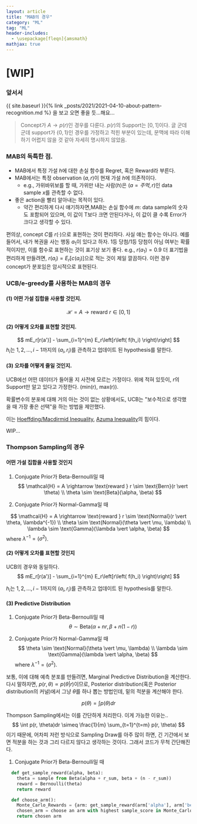 ```yaml
---
layout: article
title: "MAB의 경우"
category: "ML"
tag: "ML"
header-includes:
  - \usepackage[fleqn]{amsmath}
mathjax: true
---
```


# [WIP]
### 앞서서
{{ site.baseurl }}{% link _posts/2021/2021-04-10-about-pattern-recognition.md %}
을 보고 오면 좋을 듯...해요...

> Concept가 $A \rightarrow p(r)$인 경우를 다룬다.
> $p(r)$의 Support는 $[0, 1]$이다.
> 글 군데군데 support가 $\{0, 1\}$인 경우를 가정하고 적힌 부분이 있는데, 문맥에 따라 이해하기 어렵지 않을 것 같아 자세히 명시하지 않았음.


### MAB의 독특한 점.
- MAB에서 특정 가설 $h$에 대한 손실 함수를 Regret, 혹은 Reward라 부른다.
- MAB에서는 특정 observation $(a, r)$이 현재 가설 $h$에 의존적이다.
  - e.g., 가위바위보를 할 때, 가위만 내는 사람($h$)은 $(a=주먹, r)$인 data sample $x$를 관측할 수 없다.
- 좋은 action을 빨리 알아내는 목적이 있다.
  -  약간 편리하게 다시 얘기하자면,MAB는 손실 함수에 $m$: data sample의 숫자도 포함되어 있으며, 이 값이 T보다 크면 안된다거나, 이 값이 클 수록 Error가 크다고 생각할 수 있다.

편의상, concept $C$를 $r(\cdot)$으로 표현하는 것이 편리하다. 사실 얘는 함수는 아니다. 예를 들어서, 내가 복권을 사는 행동 $a_1$이 있다고 하자. 1등 당첨/1등 당첨이 아님 여부는 확률적이지만, 이를 함수로 표현하는 것이 표기상 보기 좋다. e.g., $r(a_1) = 0.9$ 더 표기법을 편리하게 만들려면, $r(a_i) = E_r[c(a_i)]$으로 적는 것이 제일 깔끔하다. 이런 경우 concept가 분포임은 암시적으로 표현된다.

### UCB/e-greedy를 사용하는 MAB의 경우
#### (1) 어떤 가설 집합을 사용할 것인지.
$$
  \mathcal{H} = A \rightarrow \text{reward } r \in [0, 1]
$$

#### (2) 어떻게 오차를 표현할 것인지.
$$
  mE_r[r(a')] - \sum_{i=1}^{m} E_r\left[r\left( f(h_i) \right)\right]
$$
$h_i$는 $1, 2, \dots, i-1$까지의 $(a_i, r_i)$를 관측하고 업데이트 된 hypothesis를 말한다.


#### (3) 오차를 어떻게 줄일 것인지.
UCB에선 어떤 데이터가 들어올 지 사전에 모르는 가정이다. 위에 적혀 있듯이, $r$의 Support만 알고 있다고 가정한다. (min(r), max(r)).

확률변수의 분포에 대해 거의 아는 것이 없는 상황에서도, UCB는 "보수적으로 생각했을 때 가장 좋은 선택"을 하는 방법을 제안했다.

이는 [Hoeffding/Macdirmid Inequality](https://people.eecs.berkeley.edu/~bartlett/courses/281b-sp08/13.pdf), [Azuma Inequality](https://en.wikipedia.org/wiki/Azuma%27s_inequality)의 힘이다.

WIP...


### Thompson Sampling의 경우

#### 어떤 가설 집합을 사용할 것인지
1. Conjugate Prior가 Beta-Bernoulli일 때
$$
  \mathcal{H} = A \rightarrow \text{reward } r \sim \text{Bern}(r \vert \theta) \\
  \theta \sim \text{Beta}(\alpha, \beta)
$$

2. Conjugate Prior가 Normal-Gamma일 때

$$
  \mathcal{H} = A \rightarrow \text{reward } r \sim \text{Normal}(r \vert \theta, \lambda^{-1}) \\
  \theta \sim \text{Normal}(\theta \vert  \mu, \lambda) \\
  \lambda \sim \text{Gamma}(\lambda \vert \alpha, \beta)
$$ where $\lambda^{-1} = (\sigma^2)$.

#### (2) 어떻게 오차를 표현할 것인지
UCB의 경우와 동일하다.
$$
  mE_r[r(a')] - \sum_{i=1}^{m} E_r\left[r\left( f(h_i) \right)\right]
$$

$h_i$는 $1, 2, \dots, i-1$까지의 $(a_i, r_i)$를 관측하고 업데이트 된 hypothesis를 말한다.

#### (3) Predictive Distribution
1. Conjugate Prior가 Beta-Bernoulli일 때
$$
  \theta \sim \text{Beta}(\alpha + n r, \beta + n(1 - r))
$$


2. Conjugate Prior가 Normal-Gamma일 때
$$
  \theta \sim \text{Normal}(\theta \vert  \mu, \lambda) \\
  \lambda \sim \text{Gamma}(\lambda \vert \alpha, \beta)
$$ where $\lambda^{-1} = (\sigma^2)$.

보통, 이에 대해 예측 분포를 만들려면, Marginal Predictive Distribution을 계산한다. 다시 말하자면, $p(r, \theta) \propto p(\theta \vert r)$이므로, Posterior distribution(혹은 Posterior distribution의 커널)에서 그냥 $\theta$를 하나 뽑는 방법인데, 밑의 적분을 계산해야 한다.

$$
  p(\theta) = \int p(\theta)dr
$$


Thompson Sampling에서는 이를 간단하게 처리한다. 이게 가능한 이유는..
$$
  \int p(r, \theta)dr \simeq \frac{1}{m} \sum_{t=1}^{t=m} p(r, \theta)
$$
이기 때문에, 어차피 저런 방식으로 Sampling Draw를 아주 많이 하면, 긴 기간에서 보면 적분을 하는 것과 그리 다르지 않다고 생각하는 것이다. 그래서 코드가 무척 간단해진다.
1. Conjugate Prior가 Beta-Bernoulli일 때
```python
  def get_sample_reward(alpha, beta):
    theta = sample from Beta(alpha + r_sum, beta + (n - r_sum))
    reward = Bernoulli(theta)
    return reward

  def choose_arm():
    Monte_Carlo_Rewards = {arm: get_sample_reward(arm['alpha'], arm['beta']) for arm in arms}
    chosen_arm = choose an arm with highest sample_score in Monte_Carlo_Rewards
    return chosen arm
```
